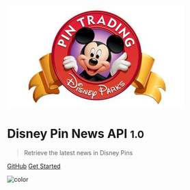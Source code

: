 <!-- _coverpage.md -->

![logo](dpt.jpg)

# Disney Pin News API <small>1.0</small>

> Retrieve the latest news in Disney Pins

[GitHub](https://disney-pin-news-api.herokuapp.com/api/news)
[Get Started](#DisneyPinNewsAPI)

<!-- background color -->

![color](#FFFFFF)
